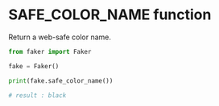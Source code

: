 # **SAFE_COLOR_NAME** function

Return a web-safe color name.

```py
from faker import Faker

fake = Faker()

print(fake.safe_color_name())

# result : black
```
